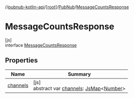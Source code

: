 //[pubnub-kotlin-api](../../../../index.md)/[[root]](../../index.md)/[PubNub](../index.md)/[MessageCountsResponse](index.md)

# MessageCountsResponse

[js]\
interface [MessageCountsResponse](index.md)

## Properties

| Name | Summary |
|---|---|
| [channels](channels.md) | [js]<br>abstract var [channels](channels.md): [JsMap](../../../../../../pubnub-kotlin/pubnub-kotlin-core-api/pubnub-kotlin-core-api/com.pubnub.kmp/-js-map/index.md)&lt;[Number](https://kotlinlang.org/api/latest/jvm/stdlib/kotlin/-number/index.html)&gt; |
